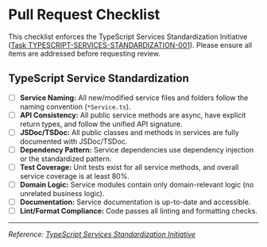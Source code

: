 # Pull Request Checklist

This checklist enforces the TypeScript Services Standardization Initiative ([Task TYPESCRIPT-SERVICES-STANDARDIZATION-001](../memory_bank/tasks/Task_TYPESCRIPT-SERVICES-STANDARDIZATION-001.md)). Please ensure all items are addressed before requesting review.

## TypeScript Service Standardization

- [ ] **Service Naming:** All new/modified service files and folders follow the naming convention (`*Service.ts`).
- [ ] **API Consistency:** All public service methods are async, have explicit return types, and follow the unified API signature.
- [ ] **JSDoc/TSDoc:** All public classes and methods in services are fully documented with JSDoc/TSDoc.
- [ ] **Dependency Pattern:** Service dependencies use dependency injection or the standardized pattern.
- [ ] **Test Coverage:** Unit tests exist for all service methods, and overall service coverage is at least 80%.
- [ ] **Domain Logic:** Service modules contain only domain-relevant logic (no unrelated business logic).
- [ ] **Documentation:** Service documentation is up-to-date and accessible.
- [ ] **Lint/Format Compliance:** Code passes all linting and formatting checks.

---

_Reference: [TypeScript Services Standardization Initiative](../memory_bank/tasks/Task_TYPESCRIPT-SERVICES-STANDARDIZATION-001.md)_
